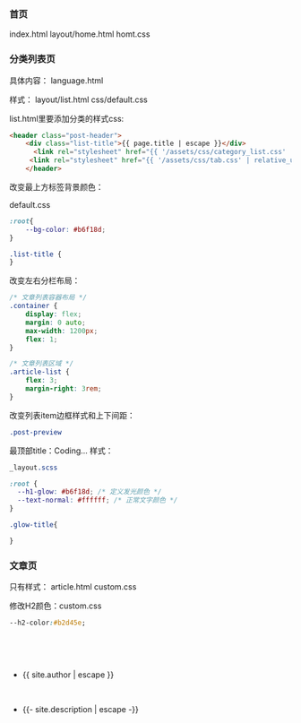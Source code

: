 
### 首页
index.html
layout/home.html
homt.css

### 分类列表页
具体内容：
language.html

样式：
layout/list.html
css/default.css

list.html里要添加分类的样式css:
```html
<header class="post-header">
    <div class="list-title">{{ page.title | escape }}</div>
      <link rel="stylesheet" href="{{ '/assets/css/category_list.css' | relative_url }}">
     <link rel="stylesheet" href="{{ '/assets/css/tab.css' | relative_url }}">
    </header>
```


改变最上方标签背景颜色：

default.css
```css
:root{
    --bg-color: #b6f18d;
}

.list-title {
}
```

改变左右分栏布局：
```css
/* 文章列表容器布局 */
.container {  
    display: flex;
    margin: 0 auto;
    max-width: 1200px;
    flex: 1;
}  

/* 文章列表区域 */
.article-list {
    flex: 3;
    margin-right: 3rem;
}
```

改变列表item边框样式和上下间距：
```css
.post-preview
```

最顶部title：Coding... 样式：
```css
_layout.scss

:root {
  --h1-glow: #b6f18d; /* 定义发光颜色 */
  --text-normal: #ffffff; /* 正常文字颜色 */
}

.glow-title{

}
```


### 文章页
只有样式：
article.html
custom.css

修改H2颜色：custom.css
```css
--h2-color:#b2d45e;
```



 <ul>

        <li><span class="user">{{ site.author | escape }}</span></li>

        <li>{{- site.description | escape -}}</li>

      </ul>
